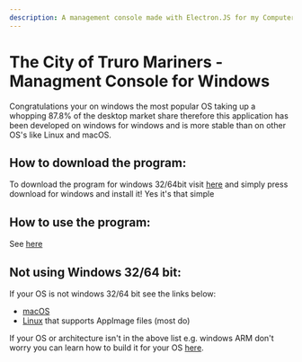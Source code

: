 ```yaml
---
description: A management console made with Electron.JS for my Computer Science A-Level
---
```


# The City of Truro Mariners - Managment Console for Windows

Congratulations your on windows the most popular OS taking up a whopping 87.8% of the desktop market share therefore this application has been developed on windows for windows and is more stable than on other OS's like Linux and macOS.

## How to download the program:

To download the program for windows 32/64bit visit [here](https://lucas-testing.000webhostapp.com/release/index) and simply press download for windows and install it! Yes it's that simple

## How to use the program:

See [here](./how-to-use)

## Not using Windows 32/64 bit:

If your OS is not windows 32/64 bit see the links below:

* [macOS](./macos "macOS Docs")
* [Linux](./linux "Linux Docs") that supports AppImage files (most do)

If your OS or architecture isn't in the above list e.g. windows ARM don't worry you can learn how to build it for your OS [here](./unsupported "Unsupported OS").
